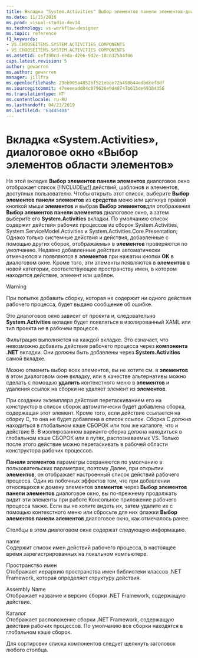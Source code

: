 ```yaml
---
title: Вкладка "System.Activities" Выбор элементов панели элементов-диалоговое окно | Документация Майкрософт
ms.date: 11/15/2016
ms.prod: visual-studio-dev14
ms.technology: vs-workflow-designer
ms.topic: reference
f1_keywords:
- VS.CHOOSEITEMS.SYSTEM.ACTIVITIES_COMPONENTS
- VS.CHOOSEITEMS.SYSTEM.ACTIVITIES COMPONENTS
ms.assetid: cef390cd-eeda-42e6-9d2e-18c8325a4f06
caps.latest.revision: 5
author: gewarren
ms.author: gewarren
manager: jillfra
ms.openlocfilehash: 29eb905a4852bf521ebee72a498b44edbdcef8df
ms.sourcegitcommit: 47eeeeadd84c879636e9d48747b615de69384356
ms.translationtype: HT
ms.contentlocale: ru-RU
ms.lasthandoff: 04/23/2019
ms.locfileid: "63445404"
---
```

# <a name="systemactivities-tab-choose-toolbox-items-dialog-box"></a>Вкладка «System.Activities», диалоговое окно «Выбор элементов области элементов»
На этой вкладке **Выбор элементов панели элементов** диалоговое окно отображает список [!INCLUDE[wf](../includes/wf-md.md)] действий, шаблонов и элементов, доступных пользователю. Чтобы открыть этот список, выберите **Выбор элементов панели элементов** из **средства** меню или щелкнув правой кнопкой мыши **элементов** и выбрав **Выбор элементов**для отображения **Выбор элементов панели элементов** диалоговое окно, а затем выберите его **System.Activities** вкладки. По умолчанию список содержит действия рабочих процессов из сборок System.Activities, System.ServiceModel.Activities и System.Activities.Core.Presentation; Однако только системные действия и действия, добавленные с помощью других сборок, отображаемых в **элементов** проверяются по умолчанию. Недавно добавленные действия автоматически отмечаются и появляются в **элементов** при нажатии кнопки **ОК** в диалоговом окне. Кроме того, эти элементы появляются в **элементов** в новой категории, соответствующее пространству имен, в котором находится действие, элемент или шаблон.  
  
> [!WARNING]
> При попытке добавить сборку, которая не содержит ни одного действия рабочего процесса, будет выдано сообщение об ошибке.  
  
 Это диалоговое окно зависит от проекта и, следовательно **System.Activities** вкладке будет появляться в изолированный XAML или тип проекта не в рабочем процессе.  
  
 Фильтрация выполняется на каждой вкладке. Это означает, что невозможно добавить действие рабочего процесса через **компонента .NET** вкладки. Они должны быть добавлены через **System.Activities** самой вкладке.  
  
 Можно отменить выбор всех элементов, вы не хотите см. в **элементов** в этом диалоговом окне вкладку, или в качестве альтернативы можно сделать с помощью **удалить** контекстного меню в **элементов** и удаления ссылок на сборки не удаляет элемент из **элементов**.  
  
 При создании экземпляра действия перетаскиванием его на конструктор в список сборок автоматически будет добавлена сборка, содержащая этот элемент. Кроме того, если действие ссылается на сборку C, то она не будет добавлена в список ссылок. Сборка C должна находиться в глобальном кэше СБОРОК или том же каталоге, что и действие B. В изолированном варианте сборка должна находиться в глобальном кэше СБОРОК или в путях, распознаваемых VS. Только после этого действие можно перетаскивать в рабочей области конструктора рабочих процессов.  
  
 **Панели элементов** параметры сохраняются по умолчанию в пользовательских параметрах, поэтому Далее, при открытии **элементов**, он отображает настроенный список действий рабочего процесса. Один из побочных эффектов том, что при добавлении относящихся к домену элементов **элементов** через **Выбор элементов панели элементов** диалоговое окно, вы по-прежнему продолжать видит эти элементы при работе Консольное приложение рабочего процесса также. Если вы не хотите видеть их, затем удалите их с помощью контекстного меню или сбросьте для них флажки **Выбор элементов панели элементов** диалоговое окно, как отмечалось ранее.  
  
 Столбцы в этом диалоговом окне содержат следующую информацию.  
  
 name  
 Содержит список имен действий рабочего процесса, в настоящее время зарегистрированных на локальном компьютере.  
  
 Пространство имен  
 Отображает иерархию пространства имен библиотеки классов .NET Framework, которая определяет структуру действия.  
  
 Assembly Name  
 Отображает название и версию сборки .NET Framework, содержащую действие.  
  
 Каталог  
 Отображает расположение сборки .NET Framework, содержащую действия рабочих процессов. По умолчанию все сборки находятся в глобальном кэше сборок.  
  
 Для сортировки списка компонентов следует щелкнуть заголовок любого столбца.